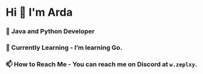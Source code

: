 # Hi 👋 I'm Arda

### 🔭 Java and Python Developer
### 🎀 Currently Learning - I’m learning Go.
### 📫 How to Reach Me - You can reach me on Discord at `w.zeplxy`.
